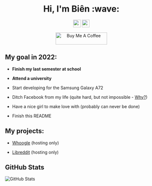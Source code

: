 <h1 align="center">Hi, I'm Biên :wave:</h1>
<div align="center">
  <p>
    <a href="https://t.me/BienAtTelegram"><img src="https://img.shields.io/badge/telegram-%231DA1F2.svg?&style=for-the-badge&logo=telegram&logoColor=white" height=25></a>
    <a href="https://fb.me/BienAtFacebook"><img src="https://img.shields.io/badge/facebook-%231DA1F2.svg?&style=for-the-badge&logo=facebook&logoColor=white" height=25></a>
  </p>
  <p>
    <a href="https://www.buymeacoffee.com/TO-BE-DONE-NO-ETA" target="_blank" rel="noreferrer nofollow">
      <img src="https://cdn.buymeacoffee.com/buttons/default-red.png" alt="Buy Me A Coffee" height="40" width="170" >
    </a>
  </p>
</div>

<h2>My goal in 2022:</h2>
  <ul>
    <p><b><li>Finish my last semester at school</li></b></p>
    <p><b><li>Attend a university</li></b></p>
    <p><li>Start developing for the Samsung Galaxy A72</li></p>
    <p><li>Ditch Facebook from my life (quite hard, but not impossible - <a href="https://tosdr.org/en/service/182">Why?</a>)</li></p>
    <p><li>Have a nice girl to make love with (probably can never be done)</li></p>
    <p><li>Finish this README</li></p>
  </ul>
 
 <h2>My projects:</h2>
   <ul>
     <p><li><a href="https://whoogle-crap.herokuapp.com">Whoogle</a> (hosting only)</li></p>
     <p><li><a href="https://libreddit-crap.herokuapp.com">Libreddit</a> (hosting only)</li></p>
   </ul>
 
<h2>GitHub Stats</h2>
  <p><img src="https://github-readme-stats.vercel.app/api?username=BienAtGithub&amp;show_icons=true" alt="GitHub Stats"></p>

